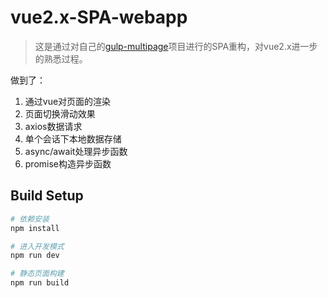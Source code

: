 # vue2.x-SPA-webapp

> 这是通过对自己的[gulp-multipage](https://github.com/li2568261/gulp-multipage)项目进行的SPA重构，对vue2.x进一步的熟悉过程。

做到了：

1. 通过vue对页面的渲染
2. 页面切换滑动效果
3. axios数据请求
4. 单个会话下本地数据存储
5. async/await处理异步函数
6. promise构造异步函数

## Build Setup

``` bash
# 依赖安装
npm install

# 进入开发模式
npm run dev

# 静态页面构建
npm run build

```

